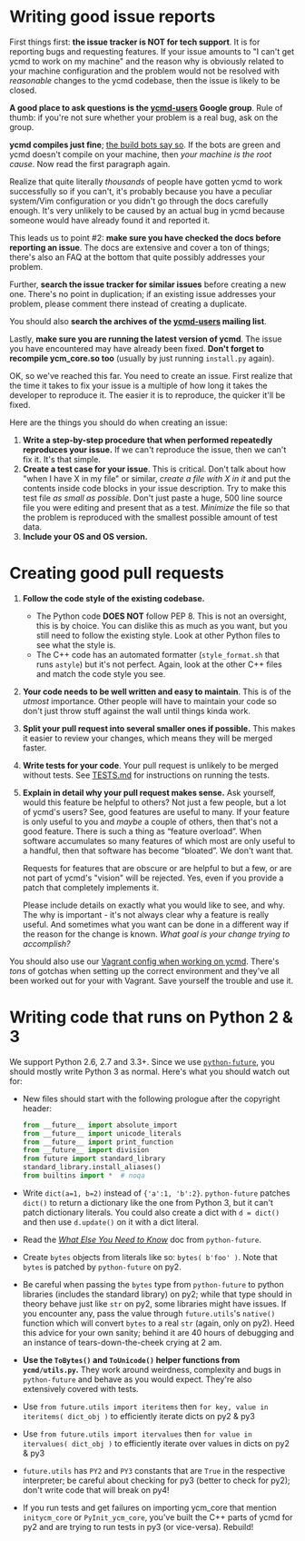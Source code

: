 Writing good issue reports
==========================

First things first: **the issue tracker is NOT for tech support**. It is for
reporting bugs and requesting features. If your issue amounts to "I can't get
ycmd to work on my machine" and the reason why is obviously related to your
machine configuration and the problem would not be resolved with _reasonable_
changes to the ycmd codebase, then the issue is likely to be closed.

**A good place to ask questions is the [ycmd-users][] Google group**. Rule of
thumb: if you're not sure whether your problem is a real bug, ask on the group.

**ycmd compiles just fine**; [the build bots say so][build-bots]. If the bots are
green and ycmd doesn't compile on your machine, then _your machine is the root
cause_. Now read the first paragraph again.

Realize that quite literally _thousands_ of people have gotten ycmd to work
successfully so if you can't, it's probably because you have a peculiar
system/Vim configuration or you didn't go through the docs carefully enough.
It's very unlikely to be caused by an actual bug in ycmd because someone would
have already found it and reported it.

This leads us to point #2: **make sure you have checked the docs before
reporting an issue**. The docs are extensive and cover a ton of things; there's
also an FAQ at the bottom that quite possibly addresses your problem.

Further, **search the issue tracker for similar issues** before creating a new
one. There's no point in duplication; if an existing issue addresses your
problem, please comment there instead of creating a duplicate.

You should also **search the archives of the [ycmd-users][] mailing list**.

Lastly, **make sure you are running the latest version of ycmd**. The issue you
have encountered may have already been fixed. **Don't forget to recompile
ycm_core.so too** (usually by just running `install.py` again).

OK, so we've reached this far. You need to create an issue. First realize that
the time it takes to fix your issue is a multiple of how long it takes the
developer to reproduce it. The easier it is to reproduce, the quicker it'll be
fixed.

Here are the things you should do when creating an issue:

1. **Write a step-by-step procedure that when performed repeatedly reproduces
   your issue.** If we can't reproduce the issue, then we can't fix it. It's
   that simple.
2. **Create a test case for your issue**. This is critical. Don't talk about how
   "when I have X in my file" or similar, _create a file with X in it_ and put
   the contents inside code blocks in your issue description. Try to make this
   test file _as small as possible_. Don't just paste a huge, 500 line source
   file you were editing and present that as a test. _Minimize_ the file so that
   the problem is reproduced with the smallest possible amount of test data.
3. **Include your OS and OS version.**


Creating good pull requests
===========================

1.  **Follow the code style of the existing codebase.**
    - The Python code **DOES NOT** follow PEP 8. This is not an oversight, this
      is by choice. You can dislike this as much as you want, but you still need
      to follow the existing style. Look at other Python files to see what the
      style is.
    - The C++ code has an automated formatter (`style_format.sh` that runs
      `astyle`) but it's not perfect. Again, look at the other C++ files and
      match the code style you see.

2.  **Your code needs to be well written and easy to maintain**. This is of the
    _utmost_ importance. Other people will have to maintain your code so don't
    just throw stuff against the wall until things kinda work.

3.  **Split your pull request into several smaller ones if possible.** This
    makes it easier to review your changes, which means they will be merged
    faster.

4.  **Write tests for your code**. Your pull request is unlikely to be merged
    without tests. See [TESTS.md][ycmd-tests] for instructions on running the
    tests.

5.  **Explain in detail why your pull request makes sense.** Ask yourself, would
    this feature be helpful to others? Not just a few people, but a lot of
    ycmd's users? See, good features are useful to many. If your feature is only
    useful to you and _maybe_ a couple of others, then that's not a good
    feature.  There is such a thing as “feature overload”. When software
    accumulates so many features of which most are only useful to a handful,
    then that software has become “bloated”. We don't want that.

    Requests for features that are obscure or are helpful to but a few, or are
    not part of ycmd's "vision" will be rejected. Yes, even if you provide a
    patch that completely implements it.

    Please include details on exactly what you would like to see, and why. The
    why is important - it's not always clear why a feature is really useful. And
    sometimes what you want can be done in a different way if the reason for the
    change is known. _What goal is your change trying to accomplish?_

You should also use our [Vagrant config when working on ycmd][dev-setup].
There's _tons_ of gotchas when setting up the correct environment and they've
all been worked out for your with Vagrant. Save yourself the trouble and use it.


Writing code that runs on Python 2 & 3
======================================

We support Python 2.6, 2.7 and 3.3+. Since we use
[`python-future`][python-future], you should mostly write Python 3 as normal.
Here's what you should watch out for:

- New files should start with the following prologue after the copyright header:

    ```python
    from __future__ import absolute_import
    from __future__ import unicode_literals
    from __future__ import print_function
    from __future__ import division
    from future import standard_library
    standard_library.install_aliases()
    from builtins import *  # noqa
    ```

- Write `dict(a=1, b=2)` instead of `{'a':1, 'b':2}`. `python-future` patches
  `dict()` to return a dictionary like the one from Python 3, but it can't patch
  dictionary literals. You could also create a dict with `d = dict()` and then
  use `d.update()` on it with a dict literal.
- Read the [_What Else You Need to Know_][what-else] doc from `python-future`.
- Create `bytes` objects from literals like so: `bytes( b'foo' )`. Note that
  `bytes` is patched by `python-future` on py2.
- Be careful when passing the `bytes` type from `python-future` to python
  libraries (includes the standard library) on py2; while that type should in
  theory behave just like `str` on py2, some libraries might have issues. If you
  encounter any, pass the value through `future.utils`'s `native()` function
  which will convert `bytes` to a real `str` (again, only on py2). Heed this
  advice for your own sanity; behind it are 40 hours of debugging and an
  instance of tears-down-the-cheek crying at 2 am.
- **Use the `ToBytes()` and `ToUnicode()` helper functions from
  `ycmd/utils.py`.** They work around weirdness, complexity and bugs in
  `python-future` and behave as you would expect. They're also extensively
  covered with tests.
- Use `from future.utils import iteritems`
  then `for key, value in iteritems( dict_obj )` to efficiently iterate dicts on
  py2 & py3
- Use `from future.utils import itervalues` then `for value in itervalues(
  dict_obj )` to efficiently iterate over values in dicts on py2 & py3
- `future.utils` has `PY2` and `PY3` constants that are `True` in the respective
  interpreter; be careful about checking for py3 (better to check for py2);
  don't write code that will break on py4!
- If you run tests and get failures on importing ycm_core that mention
  `initycm_core` or `PyInit_ycm_core`, you've built the C++ parts of ycmd for
  py2 and are trying to run tests in py3 (or vice-versa). Rebuild!

[build-bots]: https://travis-ci.org/Valloric/ycmd
[ycmd-users]: https://groups.google.com/forum/?hl=en#!forum/ycmd-users
[ycmd-tests]: https://github.com/Valloric/ycmd/blob/master/TESTS.md
[dev-setup]: https://github.com/Valloric/ycmd/blob/master/DEV_SETUP.md
[python-future]: http://python-future.org/index.html
[what-else]: http://python-future.org/what_else.html
